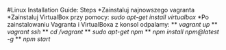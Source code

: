 #Linux Installation Guide:
Steps
*Zainstaluj najnowszego vagranta
*Zainstaluj VirtualBox przy pomocy: _sudo apt-get install virtualbox_
*Po zainstalowaniu Vagranta i VirtualBoxa z konsol odpalamy:
** _vagrant up_
** _vagrant ssh_
** _cd /vagrant_
** _sudo apt-get npm_
** _npm install npm@latest -g_
** _npm start_

